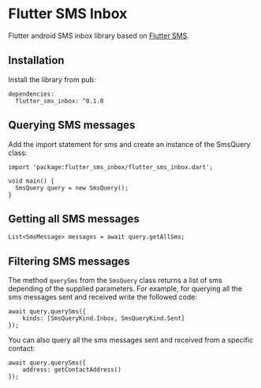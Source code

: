 # Flutter SMS Inbox

Flutter android SMS inbox library based on [Flutter SMS](https://github.com/babariviere/flutter_sms).

## Installation

Install the library from pub:

```
dependencies:
  flutter_sms_inbox: ^0.1.0
```

## Querying SMS messages

Add the import statement for sms and create an instance of the SmsQuery class:

```
import 'package:flutter_sms_inbox/flutter_sms_inbox.dart';

void main() {
  SmsQuery query = new SmsQuery();
}
```

## Getting all SMS messages

`List<SmsMessage> messages = await query.getAllSms;`

## Filtering SMS messages
The method `querySms` from the `SmsQuery` class returns a list of sms depending of the supplied parameters. For example, for querying all the sms messages sent and received write the followed code:

```
await query.querySms({
    kinds: [SmsQueryKind.Inbox, SmsQueryKind.Sent]
});
```
You can also query all the sms messages sent and received from a specific contact:

```
await query.querySms({
    address: getContactAddress()
});
```
